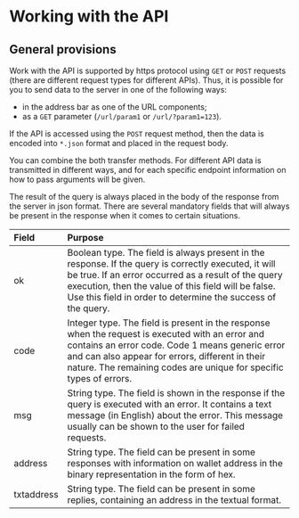 # Working with the API

## General provisions

Work with the API is supported by https protocol using `GET` or `POST` requests (there are different request types for different APIs). Thus, it is possible for you to send data to the server in one of the following ways:

- in the address bar as one of the URL components;
- as a `GET` parameter (`/url/param1` or `/url/?param1=123`). 

If the API is accessed using the `POST` request method, then the data is encoded into `*.json` format and placed in the request body. 

You can combine the both transfer methods. For different API data is transmitted in different ways, and for each specific endpoint information on how to pass arguments will be given.

The result of the query is always placed in the body of the response from the server in json format. There are several mandatory fields that will always be present in the response when it comes to certain situations.

| Field      | Purpose                                                                                                                                                                                                                                                                             |
| :--------- | :---------------------------------------------------------------------------------------------------------------------------------------------------------------------------------------------------------------------------------------------------------------------------------- |
| ok         | Boolean type. The field is always present in the response. If the query is correctly executed, it will be true. If an error occurred as a result of the query execution, then the value of this field will be false. Use this field in order to determine the success of the query. |
| code       | Integer type. The field is present in the response when the request is executed with an error and contains an error code. Code 1 means generic error and can also appear for errors, different in their nature. The remaining codes are unique for specific types of errors.        |
| msg        | String type. The field is shown in the response if the query is executed with an error. It contains a text message (in English) about the error. This message usually can be shown to the user for failed requests.                                                                 |
| address    | String type. The field can be present in some responses with information on wallet address in the binary representation in the form of hex.                                                                                                                                         |
| txtaddress | String type. The field can be present in some replies, containing an address in the textual format.                                                                                                                                                                                 |
